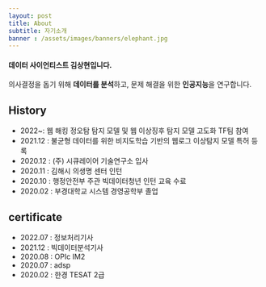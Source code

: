 ```yaml
---
layout: post
title: About 
subtitle: 자기소개
banner : /assets/images/banners/elephant.jpg
---
```


#### 데이터 사이언티스트 **김상현**입니다.
의사결정을 돕기 위해 **데이터를 분석**하고, 문제 해결을 위한 **인공지능**을 연구합니다.

## History

- 2022~: 웹 해킹 정오탐 탐지 모델 및 웹 이상징후 탐지 모델 고도화 TF팀 참여
- 2021.12 : 불균형 데이터를 위한 비지도학습 기반의 웹로그 이상탐지 모델 특허 등록 
- 2020.12 : (주) 시큐레이어 기술연구소 입사
- 2020.11 : 김해시 의생명 센터 인턴  
- 2020.10 : 행정안전부 주관 빅데이터청년 인턴 교육 수료   
- 2020.02 : 부경대학교 시스템 경영공학부 졸업

## certificate

- 2022.07 : 정보처리기사 
- 2021.12 : 빅데이터분석기사
- 2020.08 : OPIc IM2
- 2020.07 : adsp  
- 2020.02 : 한경 TESAT 2급

